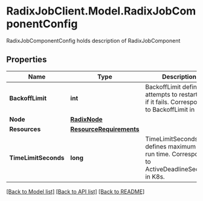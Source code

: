 # RadixJobClient.Model.RadixJobComponentConfig
RadixJobComponentConfig holds description of RadixJobComponent

## Properties

Name | Type | Description | Notes
------------ | ------------- | ------------- | -------------
**BackoffLimit** | **int** | BackoffLimit defines attempts to restart job if it fails. Corresponds to BackoffLimit in K8s. | [optional] 
**Node** | [**RadixNode**](RadixNode.md) |  | [optional] 
**Resources** | [**ResourceRequirements**](ResourceRequirements.md) |  | [optional] 
**TimeLimitSeconds** | **long** | TimeLimitSeconds defines maximum job run time. Corresponds to ActiveDeadlineSeconds in K8s. | [optional] 

[[Back to Model list]](../README.md#documentation-for-models) [[Back to API list]](../README.md#documentation-for-api-endpoints) [[Back to README]](../README.md)

